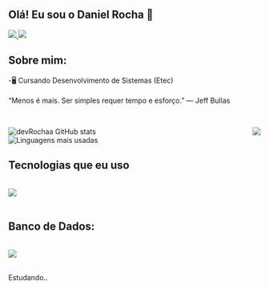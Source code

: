 
## Olá! Eu sou o Daniel Rocha 🤙


<a href="https://www.instagram.com/rochadaniel.o/"> <img src="https://skillicons.dev/icons?i=instagram" /> </a> <a href="https://www.linkedin.com/in/daniel-rocha-de-oliveira-041788246/"> <img src="https://skillicons.dev/icons?i=linkedin" /> </a>

## Sobre mim:

<p>-🖥 Cursando Desenvolvimento de Sistemas (Etec)
</br>
</br>
“Menos é mais. Ser simples requer tempo e esforço.” — Jeff Bullas </p>
</br>




![devRochaa GitHub stats](https://github-readme-stats.vercel.app/api?username=devRochaa&hide=contribs,prs,&theme=github_dark&show_icons=true) 
<img src="https://github.com/devRochaa/devRochaa/assets/124582086/9191e0b0-70e0-4b1b-8675-7ba07a4e06d5" align="right">      
![Linguagens mais usadas](https://github-readme-stats.vercel.app/api/top-langs/?username=devRochaa&layout=compact&theme=github_dark)




## Tecnologias que eu uso

<div style="display: inline block"><br/>
      <img src="https://skillicons.dev/icons?i=cs,cpp,dotnet,php,html,css" />
</div><br/>

## Banco de Dados:
<div style="display: inline block"><br/>
    <img src="https://skillicons.dev/icons?i=mysql" />
</div><br/>


Estudando..
